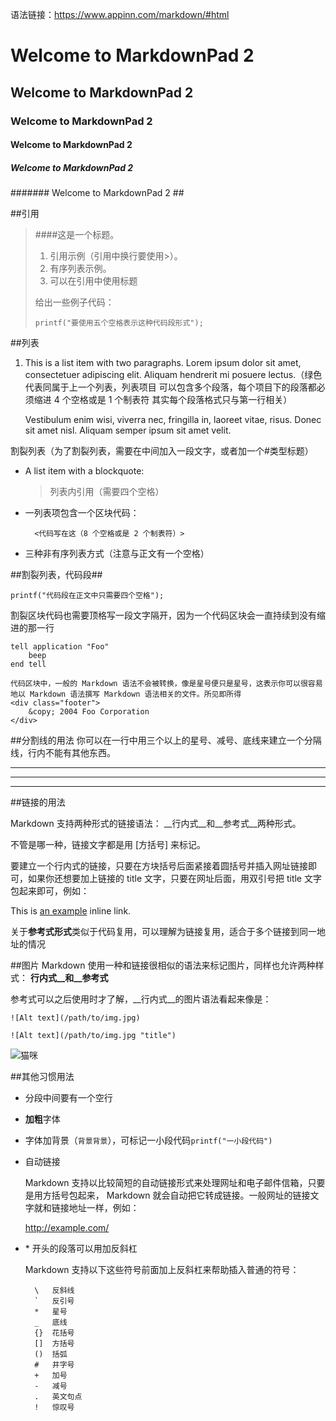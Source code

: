 语法链接：https://www.appinn.com/markdown/#html
# Welcome to MarkdownPad 2 #
## Welcome to MarkdownPad 2 ##
### Welcome to MarkdownPad 2 #
#### Welcome to MarkdownPad 2 ##
##### Welcome to MarkdownPad 2 #
####### Welcome to MarkdownPad 2 ##

##引用
> ####这是一个标题。
> 
> 1.   引用示例（引用中换行要使用>）。
> 2.   有序列表示例。
> 3.   可以在引用中使用标题
> 
> 给出一些例子代码：
> 
>     printf("要使用五个空格表示这种代码段形式");

##列表

1.  This is a list item with two paragraphs. Lorem ipsum dolor
    sit amet, consectetuer adipiscing elit. Aliquam hendrerit
    mi posuere lectus.（绿色代表同属于上一个列表，列表项目
    可以包含多个段落，每个项目下的段落都必须缩进 4 个空格或是 1 个制表符
    其实每个段落格式只与第一行相关）

    Vestibulum enim wisi, viverra nec, fringilla in, laoreet
    vitae, risus. Donec sit amet nisl. Aliquam semper ipsum
    sit amet velit.     

割裂列表（为了割裂列表，需要在中间加入一段文字，或者加一个#类型标题）

- A list item with a blockquote:

    > 列表内引用（需要四个空格）
 
* 一列表项包含一个区块代码：
        
        <代码写在这（8 个空格或是 2 个制表符）>

+ 三种非有序列表方式（注意与正文有一个空格）     

##割裂列表，代码段##
 
    printf("代码段在正文中只需要四个空格");

割裂区块代码也需要顶格写一段文字隔开，因为一个代码区块会一直持续到没有缩进的那一行

    tell application "Foo"
        beep
    end tell

    代码区块中，一般的 Markdown 语法不会被转换，像是星号便只是星号，这表示你可以很容易地以 Markdown 语法撰写 Markdown 语法相关的文件。所见即所得
    <div class="footer">
        &copy; 2004 Foo Corporation
    </div>

##分割线的用法
你可以在一行中用三个以上的星号、减号、底线来建立一个分隔线，行内不能有其他东西。

---
___
***
##链接的用法

Markdown 支持两种形式的链接语法： __行内式__和__参考式__两种形式。

不管是哪一种，链接文字都是用 [方括号] 来标记。

要建立一个行内式的链接，只要在方块括号后面紧接着圆括号并插入网址链接即可，如果你还想要加上链接的 title 文字，只要在网址后面，用双引号把 title 文字包起来即可，例如：

This is [an example](http://example.com/  "Title") inline link.

关于**参考式形式**类似于代码复用，可以理解为链接复用，适合于多个链接到同一地址的情况

##图片
Markdown 使用一种和链接很相似的语法来标记图片，同样也允许两种样式： __行内式__和__参考式__

参考式可以之后使用时才了解，__行内式__的图片语法看起来像是：

	![Alt text](/path/to/img.jpg)

	![Alt text](/path/to/img.jpg "title")
![猫咪](https://timgsa.baidu.com/timg?image&quality=80&size=b9999_10000&sec=1544868851&di=19fcf13f5aaa37c0e754bc8716a55690&imgtype=jpg&er=1&src=http%3A%2F%2Fb-ssl.duitang.com%2Fuploads%2Fitem%2F201502%2F05%2F20150205122709_4MwuL.jpeg "猫咪")

##其他习惯用法
- 分段中间要有一个空行

- **加粗**字体

- 字体加背景（`背景背景`），可标记一小段代码`printf("一小段代码")`

- 自动链接

    Markdown 支持以比较简短的自动链接形式来处理网址和电子邮件信箱，只要是用方括号包起来， Markdown 就会自动把它转成链接。一般网址的链接文字就和链接地址一样，例如：

    <http://example.com/>

- \*  开头的段落可以用加反斜杠

    Markdown 支持以下这些符号前面加上反斜杠来帮助插入普通的符号：

        \   反斜线
        `   反引号
        *   星号
        _   底线
        {}  花括号
        []  方括号
        ()  括弧
        #   井字号
        +   加号
        -   减号
        .   英文句点
        !   惊叹号

 
